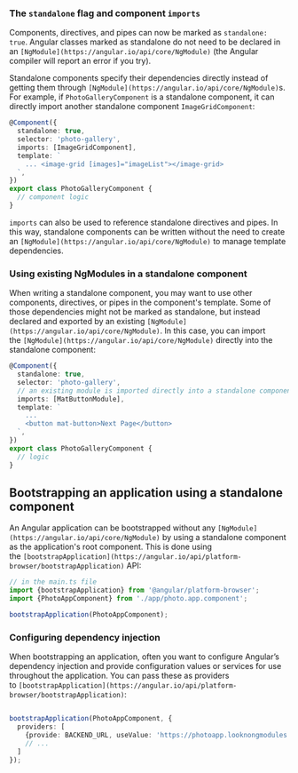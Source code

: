 ### The `standalone` flag and component `imports`
Components, directives, and pipes can now be marked as `standalone: true`. Angular classes marked as standalone do not need to be declared in an `[NgModule](https://angular.io/api/core/NgModule)` (the Angular compiler will report an error if you try).

Standalone components specify their dependencies directly instead of getting them through `[NgModule](https://angular.io/api/core/NgModule)`s. For example, if `PhotoGalleryComponent` is a standalone component, it can directly import another standalone component `ImageGridComponent`:

```ts
@Component({
  standalone: true,
  selector: 'photo-gallery',
  imports: [ImageGridComponent],
  template: `
    ... <image-grid [images]="imageList"></image-grid>
  `,
})
export class PhotoGalleryComponent {
  // component logic
}
```

`imports` can also be used to reference standalone directives and pipes. In this way, standalone components can be written without the need to create an `[NgModule](https://angular.io/api/core/NgModule)` to manage template dependencies.

### Using existing NgModules in a standalone component

When writing a standalone component, you may want to use other components, directives, or pipes in the component's template. Some of those dependencies might not be marked as standalone, but instead declared and exported by an existing `[NgModule](https://angular.io/api/core/NgModule)`. In this case, you can import the `[NgModule](https://angular.io/api/core/NgModule)` directly into the standalone component:

```ts
@Component({
  standalone: true,
  selector: 'photo-gallery',
  // an existing module is imported directly into a standalone component
  imports: [MatButtonModule],
  template: `
    ...
    <button mat-button>Next Page</button>
  `,
})
export class PhotoGalleryComponent {
  // logic
}
```

## Bootstrapping an application using a standalone component

An Angular application can be bootstrapped without any `[NgModule](https://angular.io/api/core/NgModule)` by using a standalone component as the application's root component. This is done using the `[bootstrapApplication](https://angular.io/api/platform-browser/bootstrapApplication)` API:

```ts
// in the main.ts file
import {bootstrapApplication} from '@angular/platform-browser';
import {PhotoAppComponent} from './app/photo.app.component';

bootstrapApplication(PhotoAppComponent);
```

### Configuring dependency injection[](https://angular.io/guide/standalone-components#configuring-dependency-injection "Link to this heading")

When bootstrapping an application, often you want to configure Angular’s dependency injection and provide configuration values or services for use throughout the application. You can pass these as providers to `[bootstrapApplication](https://angular.io/api/platform-browser/bootstrapApplication)`:

```ts

bootstrapApplication(PhotoAppComponent, {
  providers: [
    {provide: BACKEND_URL, useValue: 'https://photoapp.looknongmodules.com/api'},
    // ...
  ]
});
```

